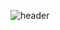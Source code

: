 ![header](https://capsule-render.vercel.app/api?type=waving&text=Hello%I'm|TaeYoun(Jack)!)


<!---
kweont0211/kweont0211 is a ✨ special ✨ repository because its `README.md` (this file) appears on your GitHub profile.
You can click the Preview link to take a look at your changes.
--->
